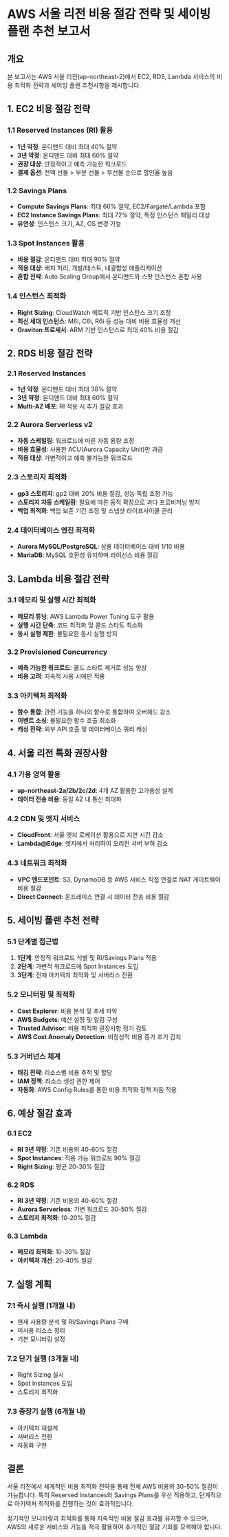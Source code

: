 # AWS 서울 리전 비용 절감 전략 및 세이빙 플랜 추천 보고서

## 개요
본 보고서는 AWS 서울 리전(ap-northeast-2)에서 EC2, RDS, Lambda 서비스의 비용 최적화 전략과 세이빙 플랜 추천사항을 제시합니다.

## 1. EC2 비용 절감 전략

### 1.1 Reserved Instances (RI) 활용
- **1년 약정**: 온디맨드 대비 최대 40% 절약
- **3년 약정**: 온디맨드 대비 최대 60% 절약
- **권장 대상**: 안정적이고 예측 가능한 워크로드
- **결제 옵션**: 전액 선불 > 부분 선불 > 무선불 순으로 할인율 높음

### 1.2 Savings Plans
- **Compute Savings Plans**: 최대 66% 절약, EC2/Fargate/Lambda 포함
- **EC2 Instance Savings Plans**: 최대 72% 절약, 특정 인스턴스 패밀리 대상
- **유연성**: 인스턴스 크기, AZ, OS 변경 가능

### 1.3 Spot Instances 활용
- **비용 절감**: 온디맨드 대비 최대 90% 절약
- **적용 대상**: 배치 처리, 개발/테스트, 내결함성 애플리케이션
- **혼합 전략**: Auto Scaling Group에서 온디맨드와 스팟 인스턴스 혼합 사용

### 1.4 인스턴스 최적화
- **Right Sizing**: CloudWatch 메트릭 기반 인스턴스 크기 조정
- **최신 세대 인스턴스**: M6i, C6i, R6i 등 성능 대비 비용 효율성 개선
- **Graviton 프로세서**: ARM 기반 인스턴스로 최대 40% 비용 절감

## 2. RDS 비용 절감 전략

### 2.1 Reserved Instances
- **1년 약정**: 온디맨드 대비 최대 38% 절약
- **3년 약정**: 온디맨드 대비 최대 60% 절약
- **Multi-AZ 배포**: RI 적용 시 추가 절감 효과

### 2.2 Aurora Serverless v2
- **자동 스케일링**: 워크로드에 따른 자동 용량 조정
- **비용 효율성**: 사용한 ACU(Aurora Capacity Unit)만 과금
- **적용 대상**: 가변적이고 예측 불가능한 워크로드

### 2.3 스토리지 최적화
- **gp3 스토리지**: gp2 대비 20% 비용 절감, 성능 독립 조정 가능
- **스토리지 자동 스케일링**: 필요에 따른 동적 확장으로 과다 프로비저닝 방지
- **백업 최적화**: 백업 보존 기간 조정 및 스냅샷 라이프사이클 관리

### 2.4 데이터베이스 엔진 최적화
- **Aurora MySQL/PostgreSQL**: 상용 데이터베이스 대비 1/10 비용
- **MariaDB**: MySQL 호환성 유지하며 라이선스 비용 절감

## 3. Lambda 비용 절감 전략

### 3.1 메모리 및 실행 시간 최적화
- **메모리 튜닝**: AWS Lambda Power Tuning 도구 활용
- **실행 시간 단축**: 코드 최적화 및 콜드 스타트 최소화
- **동시 실행 제한**: 불필요한 동시 실행 방지

### 3.2 Provisioned Concurrency
- **예측 가능한 워크로드**: 콜드 스타트 제거로 성능 향상
- **비용 고려**: 지속적 사용 시에만 적용

### 3.3 아키텍처 최적화
- **함수 통합**: 관련 기능을 하나의 함수로 통합하여 오버헤드 감소
- **이벤트 소싱**: 불필요한 함수 호출 최소화
- **캐싱 전략**: 외부 API 호출 및 데이터베이스 쿼리 캐싱

## 4. 서울 리전 특화 권장사항

### 4.1 가용 영역 활용
- **ap-northeast-2a/2b/2c/2d**: 4개 AZ 활용한 고가용성 설계
- **데이터 전송 비용**: 동일 AZ 내 통신 최대화

### 4.2 CDN 및 엣지 서비스
- **CloudFront**: 서울 엣지 로케이션 활용으로 지연 시간 감소
- **Lambda@Edge**: 엣지에서 처리하여 오리진 서버 부하 감소

### 4.3 네트워크 최적화
- **VPC 엔드포인트**: S3, DynamoDB 등 AWS 서비스 직접 연결로 NAT 게이트웨이 비용 절감
- **Direct Connect**: 온프레미스 연결 시 데이터 전송 비용 절감

## 5. 세이빙 플랜 추천 전략

### 5.1 단계별 접근법
1. **1단계**: 안정적 워크로드 식별 및 RI/Savings Plans 적용
2. **2단계**: 가변적 워크로드에 Spot Instances 도입
3. **3단계**: 전체 아키텍처 최적화 및 서버리스 전환

### 5.2 모니터링 및 최적화
- **Cost Explorer**: 비용 분석 및 추세 파악
- **AWS Budgets**: 예산 설정 및 알림 구성
- **Trusted Advisor**: 비용 최적화 권장사항 정기 검토
- **AWS Cost Anomaly Detection**: 비정상적 비용 증가 조기 감지

### 5.3 거버넌스 체계
- **태깅 전략**: 리소스별 비용 추적 및 할당
- **IAM 정책**: 리소스 생성 권한 제어
- **자동화**: AWS Config Rules를 통한 비용 최적화 정책 자동 적용

## 6. 예상 절감 효과

### 6.1 EC2
- **RI 3년 약정**: 기존 비용의 40-60% 절감
- **Spot Instances**: 적용 가능 워크로드 90% 절감
- **Right Sizing**: 평균 20-30% 절감

### 6.2 RDS
- **RI 3년 약정**: 기존 비용의 40-60% 절감
- **Aurora Serverless**: 가변 워크로드 30-50% 절감
- **스토리지 최적화**: 10-20% 절감

### 6.3 Lambda
- **메모리 최적화**: 10-30% 절감
- **아키텍처 개선**: 20-40% 절감

## 7. 실행 계획

### 7.1 즉시 실행 (1개월 내)
- 현재 사용량 분석 및 RI/Savings Plans 구매
- 미사용 리소스 정리
- 기본 모니터링 설정

### 7.2 단기 실행 (3개월 내)
- Right Sizing 실시
- Spot Instances 도입
- 스토리지 최적화

### 7.3 중장기 실행 (6개월 내)
- 아키텍처 재설계
- 서버리스 전환
- 자동화 구현

## 결론

서울 리전에서 체계적인 비용 최적화 전략을 통해 전체 AWS 비용의 30-50% 절감이 가능합니다. 특히 Reserved Instances와 Savings Plans를 우선 적용하고, 단계적으로 아키텍처 최적화를 진행하는 것이 효과적입니다.

정기적인 모니터링과 최적화를 통해 지속적인 비용 절감 효과를 유지할 수 있으며, AWS의 새로운 서비스와 기능을 적극 활용하여 추가적인 절감 기회를 모색해야 합니다.
